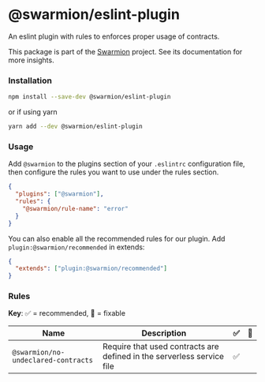 # @swarmion/eslint-plugin

An eslint plugin with rules to enforces proper usage of contracts.

This package is part of the [Swarmion](https://www.swarmion.dev) project. See its documentation for more insights.

### Installation

```bash
npm install --save-dev @swarmion/eslint-plugin
```

or if using yarn

```bash
yarn add --dev @swarmion/eslint-plugin
```

### Usage

Add `@swarmion` to the plugins section of your `.eslintrc` configuration file, then configure the rules you want to use under the rules section.

```json
{
  "plugins": ["@swarmion"],
  "rules": {
    "@swarmion/rule-name": "error"
  }
}
```

You can also enable all the recommended rules for our plugin. Add `plugin:@swarmion/recommended` in extends:

```json
{
  "extends": ["plugin:@swarmion/recommended"]
}
```

### Rules

**Key**: :white_check_mark: = recommended, :wrench: = fixable

| Name                                | Description                                                            | :white_check_mark: | :wrench: |
| ----------------------------------- | ---------------------------------------------------------------------- | ------------------ | -------- |
| `@swarmion/no-undeclared-contracts` | Require that used contracts are defined in the serverless service file | :white_check_mark: |          |
